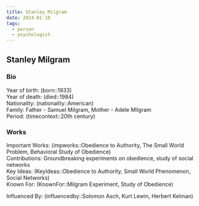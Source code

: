 ```yaml
---
title: Stanley Milgram
date: 2024-01-10
tags:
  - person
  - psychologist
---
```

## Stanley Milgram

### Bio

Year of birth: (born::1933)  
Year of death: (died::1984)  
Nationality: (nationality::American)  
Family: Father - Samuel Milgram, Mother - Adele Milgram  
Period: (timecontext::20th century)  

### Works

Important Works: (impworks::Obedience to Authority, The Small World Problem, Behavioral Study of Obedience)  
Contributions: Groundbreaking experiments on obedience, study of social networks  
Key Ideas: (KeyIdeas::Obedience to Authority, Small World Phenomenon, Social Networks)  
Known For: (KnownFor::Milgram Experiment, Study of Obedience)  

Influenced By: (influencedby::Solomon Asch, Kurt Lewin, Herbert Kelman)
